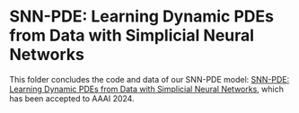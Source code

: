 # SNN-PDE: Learning Dynamic PDEs from Data with Simplicial Neural Networks
This folder concludes the code and data of our SNN-PDE model: [SNN-PDE: Learning Dynamic PDEs from Data with Simplicial Neural Networks](https://ojs.aaai.org/index.php/AAAI/article/view/29038), which has been accepted to AAAI 2024.
